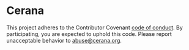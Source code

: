 # Cerana

This project adheres to the Contributor Covenant [code of conduct](CODE_OF_CONDUCT.md).
By participating, you are expected to uphold this code. Please report unacceptable behavior to abuse@cerana.org.
